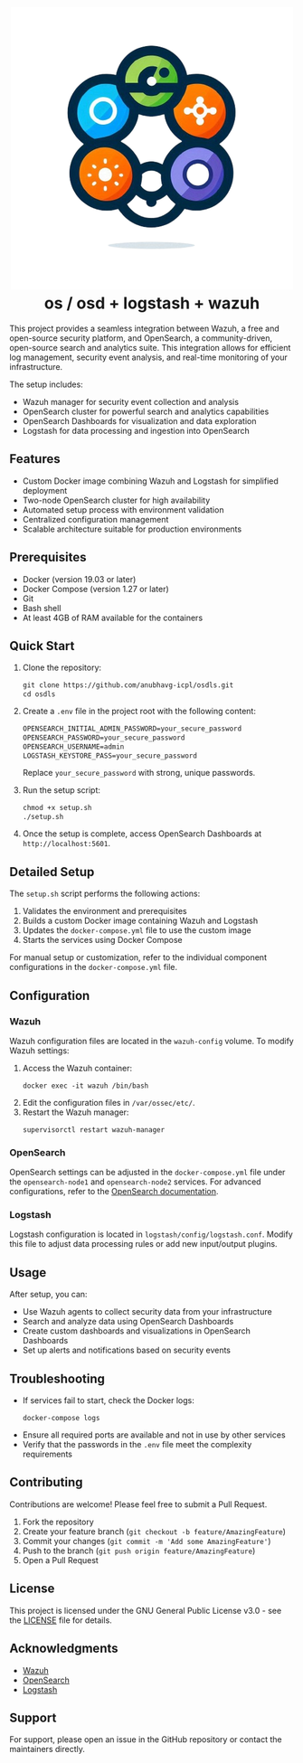 <h1 align="center">
<br>
<img src=assets/osdls.png >
<br>
<strong>os / osd + logstash + wazuh</strong>
</h1>


This project provides a seamless integration between Wazuh, a free and open-source security platform, and OpenSearch, a community-driven, open-source search and analytics suite. This integration allows for efficient log management, security event analysis, and real-time monitoring of your infrastructure.

The setup includes:
- Wazuh manager for security event collection and analysis
- OpenSearch cluster for powerful search and analytics capabilities
- OpenSearch Dashboards for visualization and data exploration
- Logstash for data processing and ingestion into OpenSearch

## Features

- Custom Docker image combining Wazuh and Logstash for simplified deployment
- Two-node OpenSearch cluster for high availability
- Automated setup process with environment validation
- Centralized configuration management
- Scalable architecture suitable for production environments

## Prerequisites

- Docker (version 19.03 or later)
- Docker Compose (version 1.27 or later)
- Git
- Bash shell
- At least 4GB of RAM available for the containers

## Quick Start

1. Clone the repository:
   ```
   git clone https://github.com/anubhavg-icpl/osdls.git
   cd osdls
   ```

2. Create a `.env` file in the project root with the following content:
   ```
   OPENSEARCH_INITIAL_ADMIN_PASSWORD=your_secure_password
   OPENSEARCH_PASSWORD=your_secure_password
   OPENSEARCH_USERNAME=admin
   LOGSTASH_KEYSTORE_PASS=your_secure_password
   ```
   Replace `your_secure_password` with strong, unique passwords.

3. Run the setup script:
   ```
   chmod +x setup.sh
   ./setup.sh
   ```

4. Once the setup is complete, access OpenSearch Dashboards at `http://localhost:5601`.

## Detailed Setup

The `setup.sh` script performs the following actions:
1. Validates the environment and prerequisites
2. Builds a custom Docker image containing Wazuh and Logstash
3. Updates the `docker-compose.yml` file to use the custom image
4. Starts the services using Docker Compose

For manual setup or customization, refer to the individual component configurations in the `docker-compose.yml` file.

## Configuration

### Wazuh

Wazuh configuration files are located in the `wazuh-config` volume. To modify Wazuh settings:

1. Access the Wazuh container:
   ```
   docker exec -it wazuh /bin/bash
   ```
2. Edit the configuration files in `/var/ossec/etc/`.
3. Restart the Wazuh manager:
   ```
   supervisorctl restart wazuh-manager
   ```

### OpenSearch

OpenSearch settings can be adjusted in the `docker-compose.yml` file under the `opensearch-node1` and `opensearch-node2` services. For advanced configurations, refer to the [OpenSearch documentation](https://opensearch.org/docs/latest/).

### Logstash

Logstash configuration is located in `logstash/config/logstash.conf`. Modify this file to adjust data processing rules or add new input/output plugins.

## Usage

After setup, you can:
- Use Wazuh agents to collect security data from your infrastructure
- Search and analyze data using OpenSearch Dashboards
- Create custom dashboards and visualizations in OpenSearch Dashboards
- Set up alerts and notifications based on security events

## Troubleshooting

- If services fail to start, check the Docker logs:
  ```
  docker-compose logs
  ```
- Ensure all required ports are available and not in use by other services
- Verify that the passwords in the `.env` file meet the complexity requirements

## Contributing

Contributions are welcome! Please feel free to submit a Pull Request.

1. Fork the repository
2. Create your feature branch (`git checkout -b feature/AmazingFeature`)
3. Commit your changes (`git commit -m 'Add some AmazingFeature'`)
4. Push to the branch (`git push origin feature/AmazingFeature`)
5. Open a Pull Request

## License

This project is licensed under the GNU General Public License v3.0 - see the [LICENSE](LICENSE) file for details.

## Acknowledgments

- [Wazuh](https://wazuh.com/)
- [OpenSearch](https://opensearch.org/)
- [Logstash](https://www.elastic.co/logstash/)

## Support

For support, please open an issue in the GitHub repository or contact the maintainers directly.
